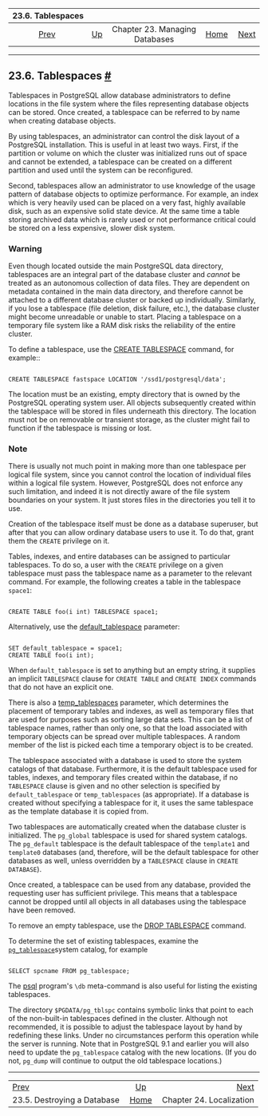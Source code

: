 <!--?xml version="1.0" encoding="UTF-8" standalone="no"?-->

|                       23.6. Tablespaces                      |                                                                |                                |                                                       |                                                  |
| :----------------------------------------------------------: | :------------------------------------------------------------- | :----------------------------: | ----------------------------------------------------: | -----------------------------------------------: |
| [Prev](manage-ag-dropdb.html "23.5. Destroying a Database")  | [Up](managing-databases.html "Chapter 23. Managing Databases") | Chapter 23. Managing Databases | [Home](index.html "PostgreSQL 17devel Documentation") |  [Next](charset.html "Chapter 24. Localization") |

***

## 23.6. Tablespaces [#](#MANAGE-AG-TABLESPACES)

Tablespaces in PostgreSQL allow database administrators to define locations in the file system where the files representing database objects can be stored. Once created, a tablespace can be referred to by name when creating database objects.

By using tablespaces, an administrator can control the disk layout of a PostgreSQL installation. This is useful in at least two ways. First, if the partition or volume on which the cluster was initialized runs out of space and cannot be extended, a tablespace can be created on a different partition and used until the system can be reconfigured.

Second, tablespaces allow an administrator to use knowledge of the usage pattern of database objects to optimize performance. For example, an index which is very heavily used can be placed on a very fast, highly available disk, such as an expensive solid state device. At the same time a table storing archived data which is rarely used or not performance critical could be stored on a less expensive, slower disk system.

### Warning

Even though located outside the main PostgreSQL data directory, tablespaces are an integral part of the database cluster and *cannot* be treated as an autonomous collection of data files. They are dependent on metadata contained in the main data directory, and therefore cannot be attached to a different database cluster or backed up individually. Similarly, if you lose a tablespace (file deletion, disk failure, etc.), the database cluster might become unreadable or unable to start. Placing a tablespace on a temporary file system like a RAM disk risks the reliability of the entire cluster.

To define a tablespace, use the [CREATE TABLESPACE](sql-createtablespace.html "CREATE TABLESPACE") command, for example::

```

CREATE TABLESPACE fastspace LOCATION '/ssd1/postgresql/data';
```

The location must be an existing, empty directory that is owned by the PostgreSQL operating system user. All objects subsequently created within the tablespace will be stored in files underneath this directory. The location must not be on removable or transient storage, as the cluster might fail to function if the tablespace is missing or lost.

### Note

There is usually not much point in making more than one tablespace per logical file system, since you cannot control the location of individual files within a logical file system. However, PostgreSQL does not enforce any such limitation, and indeed it is not directly aware of the file system boundaries on your system. It just stores files in the directories you tell it to use.

Creation of the tablespace itself must be done as a database superuser, but after that you can allow ordinary database users to use it. To do that, grant them the `CREATE` privilege on it.

Tables, indexes, and entire databases can be assigned to particular tablespaces. To do so, a user with the `CREATE` privilege on a given tablespace must pass the tablespace name as a parameter to the relevant command. For example, the following creates a table in the tablespace `space1`:

```

CREATE TABLE foo(i int) TABLESPACE space1;
```

Alternatively, use the [default\_tablespace](runtime-config-client.html#GUC-DEFAULT-TABLESPACE) parameter:

```

SET default_tablespace = space1;
CREATE TABLE foo(i int);
```

When `default_tablespace` is set to anything but an empty string, it supplies an implicit `TABLESPACE` clause for `CREATE TABLE` and `CREATE INDEX` commands that do not have an explicit one.

There is also a [temp\_tablespaces](runtime-config-client.html#GUC-TEMP-TABLESPACES) parameter, which determines the placement of temporary tables and indexes, as well as temporary files that are used for purposes such as sorting large data sets. This can be a list of tablespace names, rather than only one, so that the load associated with temporary objects can be spread over multiple tablespaces. A random member of the list is picked each time a temporary object is to be created.

The tablespace associated with a database is used to store the system catalogs of that database. Furthermore, it is the default tablespace used for tables, indexes, and temporary files created within the database, if no `TABLESPACE` clause is given and no other selection is specified by `default_tablespace` or `temp_tablespaces` (as appropriate). If a database is created without specifying a tablespace for it, it uses the same tablespace as the template database it is copied from.

Two tablespaces are automatically created when the database cluster is initialized. The `pg_global` tablespace is used for shared system catalogs. The `pg_default` tablespace is the default tablespace of the `template1` and `template0` databases (and, therefore, will be the default tablespace for other databases as well, unless overridden by a `TABLESPACE` clause in `CREATE DATABASE`).

Once created, a tablespace can be used from any database, provided the requesting user has sufficient privilege. This means that a tablespace cannot be dropped until all objects in all databases using the tablespace have been removed.

To remove an empty tablespace, use the [DROP TABLESPACE](sql-droptablespace.html "DROP TABLESPACE") command.

To determine the set of existing tablespaces, examine the [`pg_tablespace`](catalog-pg-tablespace.html "53.56. pg_tablespace")system catalog, for example

```

SELECT spcname FROM pg_tablespace;
```

The [psql](app-psql.html "psql") program's `\db` meta-command is also useful for listing the existing tablespaces.

The directory `$PGDATA/pg_tblspc` contains symbolic links that point to each of the non-built-in tablespaces defined in the cluster. Although not recommended, it is possible to adjust the tablespace layout by hand by redefining these links. Under no circumstances perform this operation while the server is running. Note that in PostgreSQL 9.1 and earlier you will also need to update the `pg_tablespace` catalog with the new locations. (If you do not, `pg_dump` will continue to output the old tablespace locations.)

***

|                                                              |                                                                |                                                  |
| :----------------------------------------------------------- | :------------------------------------------------------------: | -----------------------------------------------: |
| [Prev](manage-ag-dropdb.html "23.5. Destroying a Database")  | [Up](managing-databases.html "Chapter 23. Managing Databases") |  [Next](charset.html "Chapter 24. Localization") |
| 23.5. Destroying a Database                                  |      [Home](index.html "PostgreSQL 17devel Documentation")     |                         Chapter 24. Localization |
